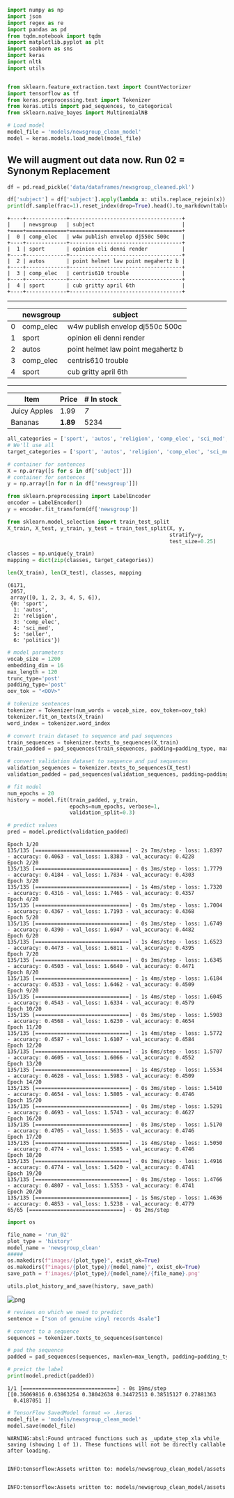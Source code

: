 ```python
import numpy as np
import json
import regex as re
import pandas as pd
from tqdm.notebook import tqdm
import matplotlib.pyplot as plt
import seaborn as sns
import keras
import nltk
import utils


from sklearn.feature_extraction.text import CountVectorizer
import tensorflow as tf
from keras.preprocessing.text import Tokenizer
from keras.utils import pad_sequences, to_categorical
from sklearn.naive_bayes import MultinomialNB
```


```python
# Load model
model_file = 'models/newsgroup_clean_model'
model = keras.models.load_model(model_file)
```

## We will augment out data now. Run 02 = Synonym Replacement


```python
df = pd.read_pickle('data/dataframes/newsgroup_cleaned.pkl')
```


```python
df['subject'] = df['subject'].apply(lambda x: utils.replace_rejoin(x))
print(df.sample(frac=1).reset_index(drop=True).head().to_markdown(tablefmt="grid"))
```

    +----+-------------+------------------------------------+
    |    | newsgroup   | subject                            |
    +====+=============+====================================+
    |  0 | comp_elec   | w4w publish envelop dj550c 500c    |
    +----+-------------+------------------------------------+
    |  1 | sport       | opinion eli denni render           |
    +----+-------------+------------------------------------+
    |  2 | autos       | point helmet law point megahertz b |
    +----+-------------+------------------------------------+
    |  3 | comp_elec   | centris610 trouble                 |
    +----+-------------+------------------------------------+
    |  4 | sport       | cub gritty april 6th               |
    +----+-------------+------------------------------------+


---



|    | newsgroup   | subject                            |
|----|-------------|------------------------------------|
|  0 | comp_elec   | w4w publish envelop dj550c 500c    |
|  1 | sport       | opinion eli denni render           |
|  2 | autos       | point helmet law point megahertz b |
|  3 | comp_elec   | centris610 trouble                 |
|  4 | sport       | cub gritty april 6th               |


---


| Item         | Price     | # In stock |
|--------------|-----------|------------|
| Juicy Apples | 1.99      | *7*        |
| Bananas      | **1.89**  | 5234       |



```python
all_categories = ['sport', 'autos', 'religion', 'comp_elec', 'sci_med', 'seller', 'politics']
# We'll use all
target_categories = ['sport', 'autos', 'religion', 'comp_elec', 'sci_med', 'seller', 'politics']
```


```python
# container for sentences
X = np.array([s for s in df['subject']])
# container for sentences
y = np.array([n for n in df['newsgroup']])
```


```python
from sklearn.preprocessing import LabelEncoder
encoder = LabelEncoder()
y = encoder.fit_transform(df['newsgroup'])
```


```python
from sklearn.model_selection import train_test_split
X_train, X_test, y_train, y_test = train_test_split(X, y,
                                                    stratify=y, 
                                                    test_size=0.25)

classes = np.unique(y_train)
mapping = dict(zip(classes, target_categories))

len(X_train), len(X_test), classes, mapping
```




    (6171,
     2057,
     array([0, 1, 2, 3, 4, 5, 6]),
     {0: 'sport',
      1: 'autos',
      2: 'religion',
      3: 'comp_elec',
      4: 'sci_med',
      5: 'seller',
      6: 'politics'})




```python
# model parameters
vocab_size = 1200
embedding_dim = 16
max_length = 120
trunc_type='post'
padding_type='post'
oov_tok = "<OOV>"
```


```python
# tokenize sentences
tokenizer = Tokenizer(num_words = vocab_size, oov_token=oov_tok)
tokenizer.fit_on_texts(X_train)
word_index = tokenizer.word_index

# convert train dataset to sequence and pad sequences
train_sequences = tokenizer.texts_to_sequences(X_train)
train_padded = pad_sequences(train_sequences, padding=padding_type, maxlen=max_length)

# convert validation dataset to sequence and pad sequences
validation_sequences = tokenizer.texts_to_sequences(X_test)
validation_padded = pad_sequences(validation_sequences, padding=padding_type, maxlen=max_length)
```


```python
# fit model
num_epochs = 20
history = model.fit(train_padded, y_train, 
                    epochs=num_epochs, verbose=1,
                    validation_split=0.3)

# predict values
pred = model.predict(validation_padded)
```

    Epoch 1/20
    135/135 [==============================] - 2s 7ms/step - loss: 1.8397 - accuracy: 0.4063 - val_loss: 1.8383 - val_accuracy: 0.4228
    Epoch 2/20
    135/135 [==============================] - 0s 3ms/step - loss: 1.7779 - accuracy: 0.4184 - val_loss: 1.7834 - val_accuracy: 0.4303
    Epoch 3/20
    135/135 [==============================] - 1s 4ms/step - loss: 1.7320 - accuracy: 0.4316 - val_loss: 1.7465 - val_accuracy: 0.4357
    Epoch 4/20
    135/135 [==============================] - 0s 3ms/step - loss: 1.7004 - accuracy: 0.4367 - val_loss: 1.7193 - val_accuracy: 0.4368
    Epoch 5/20
    135/135 [==============================] - 0s 3ms/step - loss: 1.6749 - accuracy: 0.4390 - val_loss: 1.6947 - val_accuracy: 0.4482
    Epoch 6/20
    135/135 [==============================] - 1s 4ms/step - loss: 1.6523 - accuracy: 0.4473 - val_loss: 1.6811 - val_accuracy: 0.4395
    Epoch 7/20
    135/135 [==============================] - 0s 3ms/step - loss: 1.6345 - accuracy: 0.4503 - val_loss: 1.6640 - val_accuracy: 0.4471
    Epoch 8/20
    135/135 [==============================] - 1s 4ms/step - loss: 1.6184 - accuracy: 0.4533 - val_loss: 1.6462 - val_accuracy: 0.4509
    Epoch 9/20
    135/135 [==============================] - 1s 4ms/step - loss: 1.6045 - accuracy: 0.4543 - val_loss: 1.6334 - val_accuracy: 0.4579
    Epoch 10/20
    135/135 [==============================] - 0s 3ms/step - loss: 1.5903 - accuracy: 0.4568 - val_loss: 1.6230 - val_accuracy: 0.4654
    Epoch 11/20
    135/135 [==============================] - 1s 4ms/step - loss: 1.5772 - accuracy: 0.4587 - val_loss: 1.6107 - val_accuracy: 0.4584
    Epoch 12/20
    135/135 [==============================] - 1s 6ms/step - loss: 1.5707 - accuracy: 0.4605 - val_loss: 1.6066 - val_accuracy: 0.4552
    Epoch 13/20
    135/135 [==============================] - 1s 4ms/step - loss: 1.5534 - accuracy: 0.4628 - val_loss: 1.5983 - val_accuracy: 0.4509
    Epoch 14/20
    135/135 [==============================] - 0s 3ms/step - loss: 1.5410 - accuracy: 0.4654 - val_loss: 1.5805 - val_accuracy: 0.4746
    Epoch 15/20
    135/135 [==============================] - 0s 3ms/step - loss: 1.5291 - accuracy: 0.4693 - val_loss: 1.5743 - val_accuracy: 0.4627
    Epoch 16/20
    135/135 [==============================] - 0s 3ms/step - loss: 1.5170 - accuracy: 0.4705 - val_loss: 1.5635 - val_accuracy: 0.4746
    Epoch 17/20
    135/135 [==============================] - 1s 4ms/step - loss: 1.5050 - accuracy: 0.4774 - val_loss: 1.5585 - val_accuracy: 0.4746
    Epoch 18/20
    135/135 [==============================] - 0s 3ms/step - loss: 1.4916 - accuracy: 0.4774 - val_loss: 1.5420 - val_accuracy: 0.4741
    Epoch 19/20
    135/135 [==============================] - 0s 3ms/step - loss: 1.4766 - accuracy: 0.4807 - val_loss: 1.5353 - val_accuracy: 0.4741
    Epoch 20/20
    135/135 [==============================] - 1s 5ms/step - loss: 1.4636 - accuracy: 0.4853 - val_loss: 1.5238 - val_accuracy: 0.4779
    65/65 [==============================] - 0s 2ms/step



```python
import os

file_name = 'run_02'
plot_type = 'history'
model_name = 'newsgroup_clean'
#####
os.makedirs(f"images/{plot_type}", exist_ok=True)
os.makedirs(f"images/{plot_type}/{model_name}", exist_ok=True)
save_path = f'images/{plot_type}/{model_name}/{file_name}.png' 

utils.plot_history_and_save(history, save_path)
```


![png](clean_run_02_files/clean_run_02_12_0.png)



```python
# reviews on which we need to predict
sentence = ["son of genuine vinyl records 4sale"]

# convert to a sequence
sequences = tokenizer.texts_to_sequences(sentence)

# pad the sequence
padded = pad_sequences(sequences, maxlen=max_length, padding=padding_type, truncating=trunc_type)

# preict the label
print(model.predict(padded))
```

    1/1 [==============================] - 0s 19ms/step
    [[0.36069816 0.63863254 0.38042638 0.34472513 0.38515127 0.27881363
      0.4187051 ]]



```python
# TensorFlow SavedModel format => .keras
model_file = 'models/newsgroup_clean_model'
model.save(model_file)
```

    WARNING:absl:Found untraced functions such as _update_step_xla while saving (showing 1 of 1). These functions will not be directly callable after loading.


    INFO:tensorflow:Assets written to: models/newsgroup_clean_model/assets


    INFO:tensorflow:Assets written to: models/newsgroup_clean_model/assets

